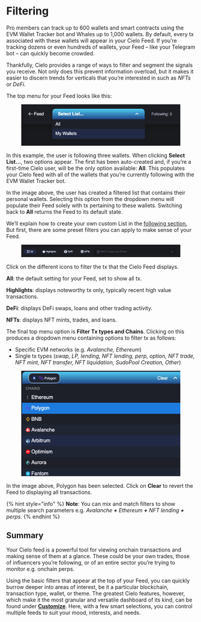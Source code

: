 # Filtering

Pro members can track up to 600 wallets and smart contracts using the EVM Wallet Tracker bot and Whales up to 1,000 wallets. By default, every tx associated with these wallets will appear in your Cielo Feed. If you’re tracking dozens or even hundreds of wallets, your Feed – like your Telegram bot – can quickly become crowded.

Thankfully, Cielo provides a range of ways to filter and segment the signals you receive. Not only does this prevent information overload, but it makes it easier to discern trends for verticals that you’re interested in such as _NFTs_ or _DeFi_.

The top menu for your Feed looks like this:

<figure><img src="../.gitbook/assets/unnamed (5).png" alt=""><figcaption></figcaption></figure>

In this example, the user is following three wallets. When clicking **Select List…**, two options appear. The first has been auto-created and, if you’re a first-time Cielo user, will be the only option available: **All**. This populates your Cielo feed with all of the wallets that you’re currently following with the EVM Wallet Tracker bot.

In the image above, the user has created a filtered list that contains their personal wallets. Selecting this option from the dropdown menu will populate their Feed solely with tx pertaining to these wallets. Switching back to **All** returns the Feed to its default state.

We’ll explain how to create your own custom List in the [following section.](../lists/) But first, there are some preset filters you can apply to make sense of your Feed.

<figure><img src="../.gitbook/assets/unnamed (6).png" alt=""><figcaption></figcaption></figure>

Click on the different icons to filter the tx that the Cielo Feed displays.

**All**: the default setting for your Feed, set to show all tx.

**Highlights**: displays noteworthy tx only, typically recent high value transactions.

**DeFi**: displays DeFi swaps, loans and other trading activity.

**NFTs**: displays NFT mints, trades, and loans.

The final top menu option is **Filter Tx types and Chains**. Clicking on this produces a dropdown menu containing options to filter tx as follows:

* Specific EVM networks (e.g. _Avalanche, Ethereum_)
* Single tx types (_swap, LP, lending, NFT lending, perp, option, NFT trade, NFT mint, NFT transfer, NFT liquidation, SudoPool Creation, Other_)

<figure><img src="../.gitbook/assets/unnamed (7).png" alt=""><figcaption></figcaption></figure>

In the image above, Polygon has been selected. Click on **Clear** to revert the Feed to displaying all transactions.

{% hint style="info" %}
**Note**: You can mix and match filters to show multiple search parameters e.g. _Avalanche **+** Ethereum **+** NFT lending **+** perps_.
{% endhint %}

## Summary

Your Cielo feed is a powerful tool for viewing onchain transactions and making sense of them at a glance. These could be your own trades, those of influencers you’re following, or of an entire sector you’re trying to monitor e.g. onchain perps.

Using the basic filters that appear at the top of your Feed, you can quickly burrow deeper into areas of interest, be it a particular blockchain, transaction type, wallet, or theme. The greatest Cielo features, however, which make it the most granular and versatile dashboard of its kind, can be found under [**Customize**](../customize.md). Here, with a few smart selections, you can control multiple feeds to suit your mood, interests, and needs.
